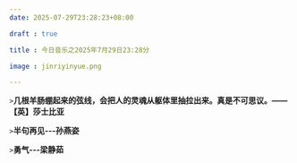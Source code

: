 ```yaml
---
date: 2025-07-29T23:28:23+08:00 

draft : true

title : 今日音乐之2025年7月29日23:28分

image : jinriyinyue.png

---
```

`>`**几根羊肠绷起来的弦线，会把人的灵魂从躯体里抽拉出来。真是不可思议。——【英】莎士比亚**

`>`**半句再见---孙燕姿**

`>`**勇气---梁静茹**
